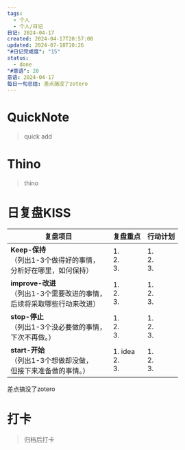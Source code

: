 ```yaml
---
tags:
  - 个人
  - 个人/日记
日记: 2024-04-17
created: 2024-04-17T20:57:00
updated: 2024-07-18T10:26
"#日记完成度": "15"
status:
  - done
"#意语": 20
意语: 2024-04-17
每日一句总结: 差点搞没了zotero
---
```

# QuickNote
> quick add

# Thino
> thino

# 日复盘KISS
| **复盘项目**                                             | **复盘重点**              | **行动计划**          |
| ---------------------------------------------------- | --------------------- | ----------------- |
| **Keep-保持**<br>（列出1-3个做得好的事情，<br>   分析好在哪里，如何保持）     | 1.  <br>2. <br>3.     | 1.  <br>2. <br>3. |
| **improve-改进**<br>（列出1-3个需要改进的事情，<br>  后续将采取哪些行动来改进） | 1.  <br>2. <br>3.     | 1.  <br>2. <br>3. |
| **stop-停止**<br>（列出1-3个没必要做的事情，<br>下次不再做。）            | 1.  <br>2. <br>3.     | 1.  <br>2. <br>3. |
| **start-开始**<br>（列出1-3个想做却没做，<br>但接下来准备做的事情。）        | 1.  idea<br>2. <br>3. | 1.  <br>2. <br>3. |
差点搞没了zotero


# 打卡
> 归档后打卡


